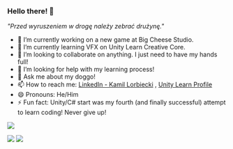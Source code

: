 ### Hello there! 👋

*"Przed wyruszeniem w drogę należy zebrać drużynę."* 


- 🔭 I’m currently working on a new game at Big Cheese Studio.
- 🌱 I’m currently learning VFX on Unity Learn Creative Core.
- 👯 I’m looking to collaborate on anything. I just need to have my hands full! 
- 🤔 I’m looking for help with my learning process! 
- 💬 Ask me about my doggo!
- 📫 How to reach me: [LinkedIn - Kamil Lorbiecki](https://www.linkedin.com/in/kamil-lorbiecki/) , [Unity Learn Profile](https://learn.unity.com/u/5fddd11aedbc2a1a17345fac) 
- 😄 Pronouns: He/Him
- ⚡ Fun fact: Unity/C# start was my fourth (and finally successful) attempt to learn coding! Never give up! 



<img src = "https://github-readme-stats.vercel.app/api?username=Minal06&&show_icons=true&title_color=ffffff&icon_color=bb2acf&text_color=daf7dc&bg_color=0d1117">

[<img src = "https://user-images.githubusercontent.com/94176489/177837760-ac052670-ab8c-4a54-94aa-a6570256c480.png">](https://learn.unity.com/u/5fddd11aedbc2a1a17345fac)  [<img src = "https://user-images.githubusercontent.com/94176489/177837868-478342f6-d8b9-4d85-a2aa-9e543d1036f6.png">](https://learn.unity.com/u/5fddd11aedbc2a1a17345fac)
